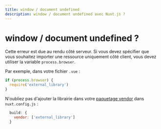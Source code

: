```yaml
---
title: window / document undefined
description: window / document undefined avec Nuxt.js ?
---
```


# window / document undefined ?

Cette erreur est due au rendu côté serveur. Si vous devez spécifier que vous souhaitez importer une ressource uniquement côté client, vous devez utiliser la variable `process.browser`.

Par exemple, dans votre fichier `.vue` :

```js
if (process.browser) {
  require('external_library')
}
```

N'oubliez pas d'ajouter la librairie dans votre [paquetage vendor](/api/configuration-build#build-vendor) dans `nuxt.config.js` :

```js
  build: {
    vendor: ['external_library']
  }
```
